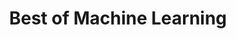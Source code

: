 ---
layout : sparkle
title : "Best of Machine Learning"
summary : "A collection of the best resources in Machine Learning and AI."
visit : https://bestofml.com/
tags : ["ml"]
category : "ML"
---
